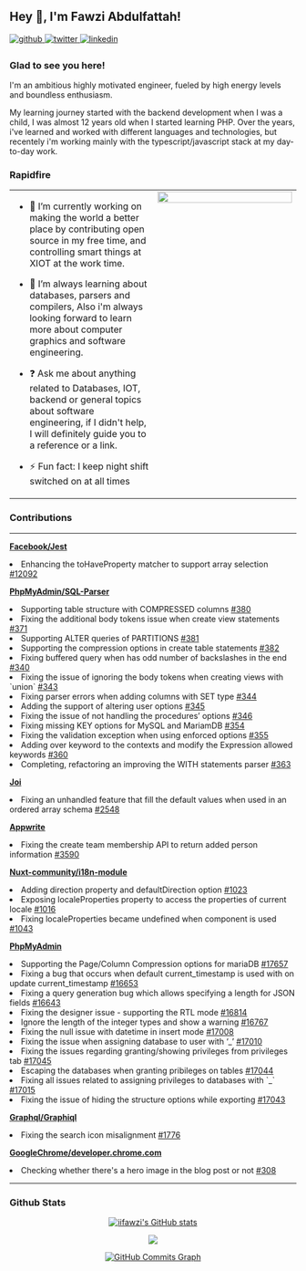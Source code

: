 ## Hey 👋, I'm Fawzi Abdulfattah!  
  

<a href="https://github.com/iifawzi" target="_blank">
<img src=https://img.shields.io/badge/github-%2324292e.svg?&style=for-the-badge&logo=github&logoColor=white alt=github style="margin-bottom: 5px;" />
</a>
<a href="https://twitter.com/iifawzi_" target="_blank">
<img src=https://img.shields.io/badge/twitter-%2300acee.svg?&style=for-the-badge&logo=twitter&logoColor=white alt=twitter style="margin-bottom: 5px;" />
</a>
<a href="https://www.linkedin.com/in/iifawzi" target="_blank">
<img src=https://img.shields.io/badge/linkedin-%231E77B5.svg?&style=for-the-badge&logo=linkedin&logoColor=white alt=linkedin style="margin-bottom: 5px;" />
</a>

  

### Glad to see you here!  
I'm an ambitious highly motivated engineer, fueled by high energy levels and boundless enthusiasm.   <br/>

My learning journey started with the backend development when I was a child, I was almost 12 years old when I started learning PHP. 
Over the years, i've learned and worked with different languages and technologies, but recentely i'm working mainly with the typescript/javascript stack at my day-to-day work. 
  
### Rapidfire  
<table><tr><td valign="top" width="50%">

- 🔭 I’m currently working on making the world a better place by contributing open source in my free time, and controlling smart things at XIOT at the work time. 
  

- 🌱 I’m always learning about databases, parsers and compilers, Also i'm always looking forward to learn more about computer graphics and software engineering.
  

- ❓ Ask me about anything related to Databases, IOT, backend or general topics about software engineering, if I didn't help, I will definitely guide you to a reference or a link. 
  

- ⚡ Fun fact: I keep night shift switched on at all times   


</td><td valign="top" width="50%">

<div align="center">
<img src="https://rishavanand.github.io/static/images/greetings.gif" align="center" style="width: 100%" />
</div>  


</td></tr></table>  

### Contributions
<hr/>
<div align="left">  
  <div>
      <b><a target="_blank" href="https://github.com/facebook/jest/">Facebook/Jest</a></b>
    <p>
      <li>Enhancing the toHaveProperty matcher to support array selection <a href="https://github.com/facebook/jest/pull/12092">#12092</a></li>
    </p>
    <b><a target="_blank" href="https://github.com/phpmyadmin/sql-parser/">PhpMyAdmin/SQL-Parser</a></b>
    <p>
        <li>Supporting table structure with COMPRESSED columns <a href="https://github.com/phpmyadmin/sql-parser/pull/380">#380</a></li>
        <li>Fixing the additional body tokens issue when create view statements  <a href="https://github.com/phpmyadmin/sql-parser/pull/371">#371</a></li>
       <li>Supporting ALTER queries of PARTITIONS <a href="https://github.com/phpmyadmin/sql-parser/pull/381">#381</a></li>
       <li>Supporting the compression options in create table statements <a href="https://github.com/phpmyadmin/sql-parser/pull/382">#382</a></li>
       <li>Fixing buffered query when has odd number of backslashes in the end <a href="https://github.com/phpmyadmin/sql-parser/pull/340">#340</a></li>
       <li>Fixing the issue of ignoring the body tokens when creating views with `union` <a href="https://github.com/phpmyadmin/sql-parser/pull/343">#343</a></li>
       <li>Fixing parser errors when adding columns with SET type <a href="https://github.com/phpmyadmin/sql-parser/pull/344">#344</a></li>
       <li>Adding the support of altering user options <a href="https://github.com/phpmyadmin/sql-parser/pull/345">#345</a></li>
        <li>Fixing the issue of not handling the procedures’ options <a href="https://github.com/phpmyadmin/sql-parser/pull/346">#346</a></li>
       <li>Fixing missing KEY options for MySQL and MariamDB <a href="https://github.com/phpmyadmin/sql-parser/pull/354">#354</a></li>
       <li>Fixing the validation exception when using enforced options <a href="https://github.com/phpmyadmin/sql-parser/pull/355">#355</a></li>
       <li>Adding over keyword to the contexts and modify the Expression allowed keywords <a href="https://github.com/phpmyadmin/sql-parser/pull/360">#360</a></li>
       <li>Completing, refactoring an improving the WITH statements parser <a href="https://github.com/phpmyadmin/sql-parser/pull/363">#363</a></li>
    </p>
       <b><a target="_blank" href="https://github.com/sideway/joi/">Joi</a></b>
    <p>
       <li>Fixing an unhandled feature that fill the default values when used in an ordered array schema <a href="https://github.com/sideway/joi/pull/2548">#2548</a></li>
    </p>
     <b><a target="_blank" href="https://github.com/appwrite">Appwrite</a></b>
    <p>
       <li>Fixing the create team membership API to return added person information <a href="https://github.com/appwrite/appwrite/pull/3590">#3590</a></li>
    </p>
    <b><a target="_blank" href="https://github.com/nuxt-community/i18n-module/">Nuxt-community/i18n-module</a></b>
    <p>
       <li>Adding direction property and defaultDirection option <a href="https://github.com/nuxt-community/i18n-module/pull/1023">#1023</a></li>
      <li>Exposing localeProperties property to access the properties of current locale <a href="https://github.com/nuxt-community/i18n-module/pull/1016">#1016</a></li>
      <li>Fixing localeProperties became undefined when <i18n> component is used <a href="https://github.com/nuxt-community/i18n-module/pull/1043">#1043</a></li>
    </p>
        <b><a target="_blank" href="https://github.com/phpmyadmin/phpmyadmin/">PhpMyAdmin</a></b>
    <p>
        <li>Supporting the Page/Column Compression options for mariaDB <a href="https://github.com/phpmyadmin/phpmyadmin/pull/17657">#17657</a></li>
       <li>Fixing a bug that occurs when default current_timestamp is used with on update current_timestamp <a href="https://github.com/phpmyadmin/phpmyadmin/pull/16653">#16653</a></li>
             <li>Fixing a query generation bug which allows specifying a length for JSON fields <a href="https://github.com/phpmyadmin/phpmyadmin/pull/16643">#16643</a></li>
      <li>Fixing the designer issue - supporting the RTL mode <a href="https://github.com/phpmyadmin/phpmyadmin/pull/16814">#16814</a></li>
<li>Ignore the length of the integer types and show a warning <a href="https://github.com/phpmyadmin/phpmyadmin/pull/16767">#16767</a></li>
      <li>Fixing the null issue with datetime in insert mode <a href="https://github.com/phpmyadmin/phpmyadmin/pull/17008">#17008</a></li>
      <li>Fixing the issue when assigning database to user with ‘_’ <a href="https://github.com/phpmyadmin/phpmyadmin/pull/17010">#17010</a></li>
       <li>Fixing the issues regarding granting/showing privileges from privileges tab <a href="https://github.com/phpmyadmin/phpmyadmin/pull/17045">#17045</a></li>
           <li>Escaping the databases when granting pribileges on tables <a href="https://github.com/phpmyadmin/phpmyadmin/pull/17044">#17044</a></li>
       <li>Fixing all issues related to assigning privileges to databases with `_`  <a href="https://github.com/phpmyadmin/phpmyadmin/pull/17015">#17015</a></li>
             <li>Fixing the issue of hiding the structure options while exporting  <a href="https://github.com/phpmyadmin/phpmyadmin/pull/17043">#17043</a></li>
    </p>
          <b><a target="_blank" href="https://github.com/graphql/graphiql/">Graphql/Graphiql</a></b>
    <p>
       <li>Fixing the search icon misalignment <a href="https://github.com/graphql/graphiql/pull/1776">#1776</a></li>
    </p>
      <b><a target="_blank" href="https://github.com/GoogleChrome/developer.chrome.com/">GoogleChrome/developer.chrome.com</a></b>
    <p>
       <li>Checking whether there's a hero image in the blog post or not <a href="https://github.com/GoogleChrome/developer.chrome.com/pull/308">#308</a></li>
    </p>
  </div>
</div>
<hr/>


### Github Stats  

<p align="center">
  <a href="http://www.github.com/iifawzi">
    <img src="https://github-readme-stats.vercel.app/api?username=iifawzi&show_icons=true&hide=&count_private=true&title_color=ffffff&text_color=ffffff&icon_color=ffffff&bg_color=181824&hide_border=true&show_icons=true" alt="iifawzi's GitHub stats" />
  </a>
</p>

<p align="center">
  <a href="http://www.github.com/iifawzi">
    <img src="https://github-readme-streak-stats.herokuapp.com/?user=iifawzi&stroke=ffffff&background=181824&ring=ffffff&fire=ffffff&currStreakNum=ffffff&currStreakLabel=ffffff&sideNums=ffffff&sideLabels=ffffff&dates=ffffff&hide_border=true" />
  </a>
</p>

<p align="center">
  <a href="http://www.github.com/iifawzi">
    <img src="https://activity-graph.herokuapp.com/graph?username=iifawzi&bg_color=181824&color=ffffff&line=ffffff&point=ffffff&area_color=181824&area=true&hide_border=true&custom_title=GitHub%20Commits%20Graph" alt="GitHub Commits Graph" />
  </a>
</p>
